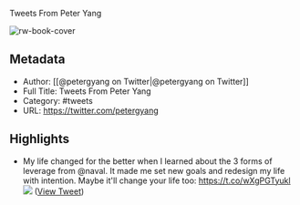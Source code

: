 Tweets From Peter Yang

![rw-book-cover](https://pbs.twimg.com/profile_images/1454103621516206083/_klMwpkk.jpg)

## Metadata
- Author: [[@petergyang on Twitter|@petergyang on Twitter]]
- Full Title: Tweets From Peter Yang
- Category: #tweets
- URL: https://twitter.com/petergyang

## Highlights
- My life changed for the better when I learned about the 3 forms of leverage from @naval.
  It made me set new goals and redesign my life with intention.
  Maybe it'll change your life too: https://t.co/wXgPGTyukl
  ![](https://pbs.twimg.com/media/FxTXYGBacAAM-e4.png) ([View Tweet](https://twitter.com/petergyang/status/1663190974506610689))
